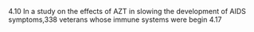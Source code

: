 4.10
In a study on the effects of AZT in slowing the development of AIDS symptoms,338 veterans whose immune systems were begin
4.17